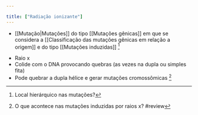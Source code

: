 ```yaml
---

title: ["Radiação ionizante"]
---
```

+ [[Mutação|Mutações]] do tipo [[Mutações gênicas]] em que se considera a [[Classificação das mutações gênicas em relação  a origem]] e do tipo [[Mutações induzidas]] [^551202]

[^551202]: Local hierárquico nas mutações?

+ Raio x
+ Colide com o DNA provocando quebras (as vezes na dupla ou simples fita)
+ Pode quebrar a dupla hélice e gerar mutações cromossômicas [^240989]

[^240989]: O que acontece nas mutações induzidas por raios x?
#review 
